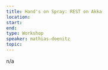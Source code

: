 ```yaml
---
title: Hand's on Spray: REST on Akka
location: 
start: 
end: 
type: Workshop
speaker: mathias-doenitz
topic: 
---
```


n/a
